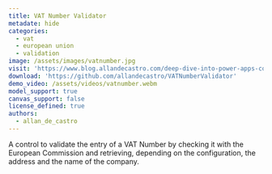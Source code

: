 ```yaml
---
title: VAT Number Validator
metadate: hide
categories:
  - vat
  - european union
  - validation
image: /assets/images/vatnumber.jpg
visit: 'https://www.blog.allandecastro.com/deep-dive-into-power-apps-component-framework-part-4-walkthrough-to-create-your-first-pcf-based-on-a-field/'
download: 'https://github.com/allandecastro/VATNumberValidator'
demo_video: /assets/videos/vatnumber.webm
model_support: true
canvas_support: false
license_defined: true
authors:
  - allan_de_castro
---
```


A control to validate the entry of a VAT Number by checking it with the European Commission and retrieving, depending on the configuration, the address and the name of the company.
